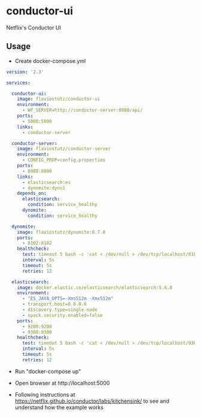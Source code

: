 # conductor-ui
Netflix's Conductor UI

## Usage

* Create docker-compose.yml

```yml
version: '2.3'

services:

  conductor-ui:
    image: flaviostutz/conductor-ui
    environment:
      - WF_SERVER=http://conductor-server:8080/api/
    ports:
      - 5000:5000
    links:
      - conductor-server

  conductor-server:
    image: flaviostutz/conductor-server
    environment:
      - CONFIG_PROP=config.properties
    ports:
      - 8080:8080
    links:
      - elasticsearch:es
      - dynomite:dyno1
    depends_on:
      elasticsearch:
        condition: service_healthy
      dynomite:
        condition: service_healthy

  dynomite:
    image: flaviostutz/dynomite:0.7.0
    ports:
      - 8102:8102
    healthcheck:
      test: timeout 5 bash -c 'cat < /dev/null > /dev/tcp/localhost/8102'
      interval: 5s
      timeout: 5s
      retries: 12

  elasticsearch:
    image: docker.elastic.co/elasticsearch/elasticsearch:5.6.8
    environment:
      - "ES_JAVA_OPTS=-Xms512m -Xmx512m"
      - transport.host=0.0.0.0
      - discovery.type=single-node
      - xpack.security.enabled=false
    ports:
      - 9200:9200
      - 9300:9300
    healthcheck:
      test: timeout 5 bash -c 'cat < /dev/null > /dev/tcp/localhost/9300'
      interval: 5s
      timeout: 5s
      retries: 12
```

* Run "docker-compose up"

* Open browser at http://localhost:5000

* Following instructions at https://netflix.github.io/conductor/labs/kitchensink/ to see and understand how the example works